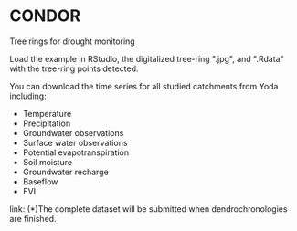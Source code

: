 # CONDOR
Tree rings for drought monitoring

Load the example in RStudio, the digitalized tree-ring ".jpg", and ".Rdata" with the tree-ring points detected.

You can download the time series for all studied catchments from Yoda including: 
- Temperature
- Precipitation
- Groundwater observations
- Surface water observations
- Potential evapotranspiration
- Soil moisture
- Groundwater recharge
- Baseflow
- EVI

link: 
(*)The complete dataset will be submitted when dendrochronologies are finished.
